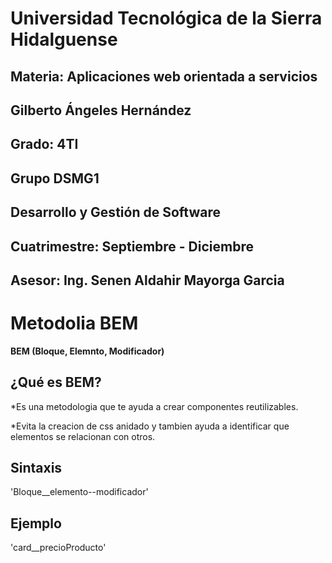 # Universidad Tecnológica de la Sierra Hidalguense

## Materia: Aplicaciones web orientada a servicios

## Gilberto Ángeles Hernández

## Grado: 4TI

## Grupo DSMG1

## Desarrollo y Gestión de Software

## Cuatrimestre: Septiembre - Diciembre

## Asesor: Ing. Senen Aldahir Mayorga Garcia









# Metodolia BEM
**BEM (Bloque, Elemnto, Modificador)**

## ¿Qué es BEM?

*Es una metodologia que te ayuda a crear
componentes reutilizables.

*Evita la creacion de css anidado y tambien ayuda
a identificar que elementos se relacionan con otros.

## Sintaxis
'Bloque__elemento--modificador'

## Ejemplo

'card__precioProducto'



